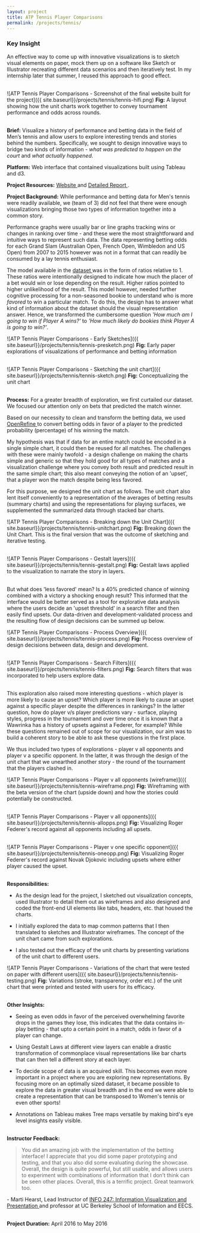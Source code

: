 ```yaml
---
layout: project
title: ATP Tennis Player Comparisons
permalink: /projects/tennis/
---
```



<div class = "key-insight">
<h3 class = "key-insight">Key Insight</h3>
An effective way to come up with innovative visualizations is to sketch visual elements on paper, mock them up on a software like Sketch or Illustrator recreating different data scenarios and then iteratively test. In my internship later that summer, I reused this approach to good effect.
</div>
<br />

![ATP Tennis Player Comparisons - Screenshot of the final website built for the project]({{ site.baseurl}}/projects/tennis/tennis-hifi.png)
<span class = "figure-description">
**Fig:** A layout showing how the unit charts work together to convey tournament performance and odds across rounds.
</span><br /><br />

**Brief:** Visualize a history of performance and betting data in the field of Men’s tennis and allow users to explore interesting trends and stories behind the numbers. Specifically, we sought to design innovative ways to bridge two kinds of information - *what was predicted to happen on the court* and *what actually happened*.

**Platform:** Web interface that contained visualizations built using Tableau and d3.

**Project Resources:** <a href="http://pitan.hu/info247-final/" class="underlined-link" target= "blank">
Website
<span class="fa fa-external-link no-underline"></span></a> and <a href="http://courses.ischool.berkeley.edu/i247/s16/reports/tenniscomparison.pdf" class="underlined-link" target= "blank">
Detailed Report
<span class="fa fa-external-link no-underline"></span></a>.

**Project Background:** While performance and betting data for Men's tennis were readily available, we (team of 3) did not feel that there were enough visualizations bringing those two types of information together into a common story.

Performance graphs were usually bar or line graphs tracking wins or changes in ranking over time - and these were the most straightforward and intuitive ways to represent such data. The data representing betting odds for each Grand Slam (Australian Open, French Open, Wimbledon and US Open) from 2007 to 2015 however was not in a format that can readily be consumed by a lay tennis enthusiast.<br />

The model available in the
<a href="http://tennis-data.co.uk/alldata.php" class="underlined-link" target= "blank">
dataset
<span class="fa fa-external-link no-underline"></span></a>
was in the form of ratios relative to 1. These ratios were intentionally designed to indicate how much the placer of a bet would win or lose depending on the result. Higher ratios pointed to higher unlikelihood of the result. This model however, needed further cognitive processing for a non-seasoned bookie to understand who is more *favored* to win a particular match. To do this, the design has to answer what kind of information about the dataset should the visual representation answer. Hence, we transformed the cumbersome question *'How much am I going to win if Player A wins?'* to *'How much likely do bookies think Player A is going to win?'*.

![ATP Tennis Player Comparisons - Early Sketches]({{ site.baseurl}}/projects/tennis/tennis-presketch.png)
<span class = "figure-description">
**Fig:** Early paper explorations of visualizations of performance and betting information
</span><br /><br />

![ATP Tennis Player Comparisons - Sketching the unit chart]({{ site.baseurl}}/projects/tennis/tennis-sketch.png)
<span class = "figure-description">
**Fig:** Conceptualizing the unit chart
</span><br /><br />

**Process:** For a greater breadth of exploration, we first curtailed our dataset. We focused our attention only on bets that predicted the match winner.<br />

Based on our necessity to clean and transform the betting data, we used
<a href="http://www.openrefine.org" class="underlined-link" target= "blank">
OpenRefine
<span class="fa fa-external-link no-underline"></span></a> to convert betting odds in favor of a player to the predicted probability (percentage) of his winning the match.<br />

My hypothesis was that if data for an entire match could be encoded in a single simple chart, it could then be reused for all matches. The challenges with these were mainly twofold - a design challenge on making the charts simple and generic so that they hold good for all types of matches and a visualization challenge where you convey both result and predicted result in the same simple chart; this also meant conveying the notion of an 'upset', that a player won the match despite being less favored.

For this purpose, we designed the unit chart as follows. The unit chart also lent itself conveniently to a representation of the averages of betting results (summary charts) and using the representations for playing surfaces, we supplemented the summarized data through stacked bar charts.<br />

![ATP Tennis Player Comparisons - Breaking down the Unit Chart]({{ site.baseurl}}/projects/tennis/tennis-unitchart.png)
<span class = "figure-description">
**Fig:** Breaking down the Unit Chart. This is the final version that was the outcome of sketching and iterative testing.
</span><br /><br />

![ATP Tennis Player Comparisons - Gestalt layers]({{ site.baseurl}}/projects/tennis/tennis-gestalt.png)
<span class = "figure-description">
**Fig:** Gestalt laws applied to the visualization to narrate the story in layers.
</span><br /><br />

But what does 'less favored' mean? Is a 40% predicted chance of winning combined with a victory a shocking enough result? This informed that the interface would be better served as a tool for explorative data analysis where the users decide an 'upset threshold' in a search filter and then easily find upsets. Our data-driven and development-validated process and the resulting flow of design decisions can be summed up below.

![ATP Tennis Player Comparisons - Process Overview]({{ site.baseurl}}/projects/tennis/tennis-process.png)
<span class = "figure-description">
**Fig:** Process overview of design decisions between data, design and development.
</span><br /><br />

![ATP Tennis Player Comparisons - Search Filters]({{ site.baseurl}}/projects/tennis/tennis-filters.png)
<span class = "figure-description">
**Fig:** Search filters that was incorporated to help users explore data.
</span><br /><br />

This exploration also raised more interesting questions - which player is more likely to cause an upset? Which player is more likely to cause an upset against a specific player despite the differences in rankings? In the latter question, how do player v/s player predictions vary - surface, playing styles, progress in the tournament and over time once it is known that a Wawrinka has a history of upsets against a Federer, for example? While these questions remained out of scope for our visualization, our aim was to build a coherent story to be able to ask these questions in the first place.

We thus included two types of explorations - player v all opponents and player v a specific opponent. In the latter, it was through the design of the unit chart that we unearthed another story - the round of the tournament that the players clashed in.

![ATP Tennis Player Comparisons - Player v all opponents (wireframe)]({{ site.baseurl}}/projects/tennis/tennis-wireframe.png)
<span class = "figure-description">
**Fig:** Wireframing with the beta version of the chart (upside down) and how the stories could potentially be constructed.
</span><br /><br />

![ATP Tennis Player Comparisons - Player v all opponents]({{ site.baseurl}}/projects/tennis/tennis-allopps.png)
<span class = "figure-description">
**Fig:** Visualizing Roger Federer's record against all opponents including all upsets.
</span><br /><br />

![ATP Tennis Player Comparisons - Player v one specific opponent]({{ site.baseurl}}/projects/tennis/tennis-oneopp.png)
<span class = "figure-description">
**Fig:** Visualizing Roger Federer's record against Novak Djokovic including upsets where either player caused the upset.
</span><br /><br />

**Responsibilities:**

* As the design lead for the project, I sketched out visualization concepts, used Illustrator to detail them out as wireframes and also designed and coded the front-end UI elements like tabs, headers, etc. that housed the charts.

* I initially explored the data to map common patterns that I then translated to sketches and Illustrator wireframes. The concept of the unit chart came from such explorations.

* I also tested out the efficacy of the unit charts by presenting variations of the unit chart to different users.


![ATP Tennis Player Comparisons - Variations of the chart that were tested on paper with different users]({{ site.baseurl}}/projects/tennis/tennis-testing.png)
<span class = "figure-description">
**Fig:** Variations (stroke, transparency, order etc.) of the unit chart that were printed and tested with users for its efficacy.
</span><br /><br />


**Other Insights:**

* Seeing as even odds in favor of the perceived overwhelming favorite drops in the games they lose, this indicates that the data contains in-play betting - that upto a certain point in a match, odds in favor of a player can change.

* Using Gestalt Laws at different view layers can enable a drastic transformation of commonplace visual representations like bar charts that can then tell a different story at each layer.

* To decide scope of data is an acquired skill. This becomes even more important in a project where you are exploring new representations. By focusing more on an optimally sized dataset, it became possible to explore the data in greater visual breadth and in the end we were able to create a representation that can be transposed to Women's tennis or even other sports!

* Annotations on Tableau makes Tree maps versatile by making bird's eye level insights easily visible.
<br /><br />

**Instructor Feedback:**

> You did an amazing job with the implementation of the betting interface! I appreciate that you did some paper prototyping and testing, and that you also did some evaluating during the showcase. Overall, the design is quite powerful, but still usable, and allows users to experiment with combinations of information that I don’t think can be seen other places. Overall, this is a terrific project. Great teamwork too.

\- Marti Hearst, Lead Instructor of <a href="http://www.ischool.berkeley.edu/courses/i247" class="underlined-link" target= "blank">
INFO 247: Information Visualization and Presentation
<span class="fa fa-external-link no-underline"></span></a> and professor at UC Berkeley School of Information and EECS.
<br /><br />

**Project Duration:** April 2016 to May 2016
<br /><br />
<br /><br />
